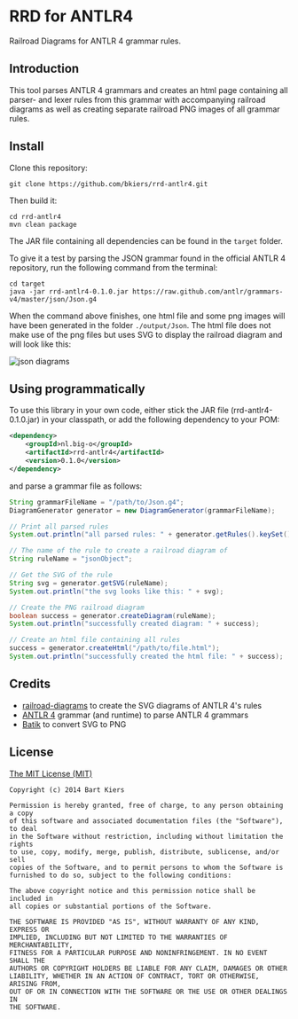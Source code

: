 # RRD for ANTLR4

Railroad Diagrams for ANTLR 4 grammar rules.

## Introduction

This tool parses ANTLR 4 grammars and creates an html page containing
all parser- and lexer rules from this grammar with accompanying railroad
diagrams as well as creating separate railroad PNG images of all grammar
rules.

## Install

Clone this repository:

```
git clone https://github.com/bkiers/rrd-antlr4.git
```

Then build it:

```
cd rrd-antlr4
mvn clean package
```

The JAR file containing all dependencies can be found in the `target` folder.

To give it a test by parsing the JSON grammar found in the official ANTLR 4
repository, run the following command from the terminal:

```
cd target
java -jar rrd-antlr4-0.1.0.jar https://raw.github.com/antlr/grammars-v4/master/json/Json.g4
```

When the command above finishes, one html file and some png images
will have been generated in the folder `./output/Json`. The html file
does not make use of the png files but uses SVG to display the railroad
diagram and will look like this:

![json diagrams](https://raw.github.com/bkiers/rrd-antlr4/master/static/json.png)

## Using programmatically

To use this library in your own code, either stick the JAR file
(rrd-antlr4-0.1.0.jar) in your classpath, or add the following
dependency to your POM:

```xml
<dependency>
    <groupId>nl.big-o</groupId>
    <artifactId>rrd-antlr4</artifactId>
    <version>0.1.0</version>
</dependency>
```

and parse a grammar file as follows:

```java
String grammarFileName = "/path/to/Json.g4";
DiagramGenerator generator = new DiagramGenerator(grammarFileName);

// Print all parsed rules
System.out.println("all parsed rules: " + generator.getRules().keySet());

// The name of the rule to create a railroad diagram of
String ruleName = "jsonObject";

// Get the SVG of the rule
String svg = generator.getSVG(ruleName);
System.out.println("the svg looks like this: " + svg);

// Create the PNG railroad diagram
boolean success = generator.createDiagram(ruleName);
System.out.println("successfully created diagram: " + success);

// Create an html file containing all rules
success = generator.createHtml("/path/to/file.html");
System.out.println("successfully created the html file: " + success);
```

## Credits

* [railroad-diagrams](https://github.com/tabatkins/railroad-diagrams) to create the SVG diagrams of ANTLR 4's rules
* [ANTLR 4](https://github.com/antlr/antlr4) grammar (and runtime) to parse ANTLR 4 grammars
* [Batik](http://xmlgraphics.apache.org/batik) to convert SVG to PNG

## License

[The MIT License (MIT)](http://opensource.org/licenses/MIT)

```
Copyright (c) 2014 Bart Kiers

Permission is hereby granted, free of charge, to any person obtaining a copy
of this software and associated documentation files (the "Software"), to deal
in the Software without restriction, including without limitation the rights
to use, copy, modify, merge, publish, distribute, sublicense, and/or sell
copies of the Software, and to permit persons to whom the Software is
furnished to do so, subject to the following conditions:

The above copyright notice and this permission notice shall be included in
all copies or substantial portions of the Software.

THE SOFTWARE IS PROVIDED "AS IS", WITHOUT WARRANTY OF ANY KIND, EXPRESS OR
IMPLIED, INCLUDING BUT NOT LIMITED TO THE WARRANTIES OF MERCHANTABILITY,
FITNESS FOR A PARTICULAR PURPOSE AND NONINFRINGEMENT. IN NO EVENT SHALL THE
AUTHORS OR COPYRIGHT HOLDERS BE LIABLE FOR ANY CLAIM, DAMAGES OR OTHER
LIABILITY, WHETHER IN AN ACTION OF CONTRACT, TORT OR OTHERWISE, ARISING FROM,
OUT OF OR IN CONNECTION WITH THE SOFTWARE OR THE USE OR OTHER DEALINGS IN
THE SOFTWARE.
```
